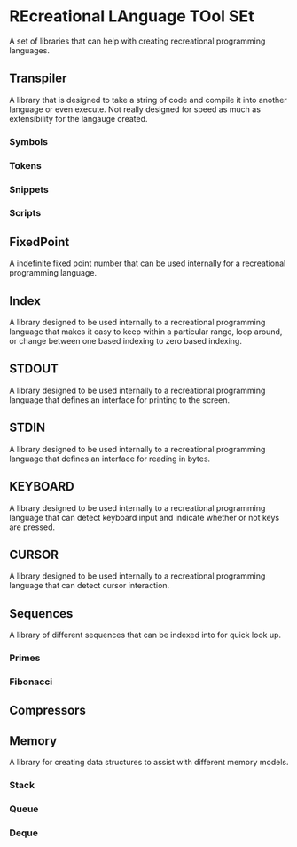 # REcreational LAnguage TOol SEt

A set of libraries that can help with creating recreational programming languages.

## Transpiler

A library that is designed to take a string of code and compile it into another language or even execute.
Not really designed for speed as much as extensibility for the langauge created.

### Symbols

### Tokens

### Snippets

### Scripts

## FixedPoint

A indefinite fixed point number that can be used internally for a recreational programming language.

## Index

A library designed to be used internally to a recreational programming language that makes
it easy to keep within a particular range, loop around, or change between one based indexing to zero based indexing.

## STDOUT

A library designed to be used internally to a recreational programming language that defines
an interface for printing to the screen.

## STDIN

A library designed to be used internally to a recreational programming language that defines
an interface for reading in bytes.

## KEYBOARD

A library designed to be used internally to a recreational programming language that can detect
keyboard input and indicate whether or not keys are pressed.

## CURSOR

A library designed to be used internally to a recreational programming language that can detect
cursor interaction.

## Sequences

A library of different sequences that can be indexed into for quick look up.

### Primes

### Fibonacci

## Compressors

## Memory

A library for creating data structures to assist with different memory models.

### Stack

### Queue

### Deque
